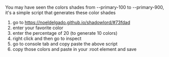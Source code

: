 You may have seen the colors shades from --primary-100 to --primary-900, it's a simple script that generates these color shades
1) go to https://noeldelgado.github.io/shadowlord/#73fdad 
2) enter your favorite color 
3) enter the percentage of 20 (to generate 10 colors)
4) right click and then go to inspect
5) go to console tab and copy paste the above script
6) copy those colors and paste in your :root element and save
